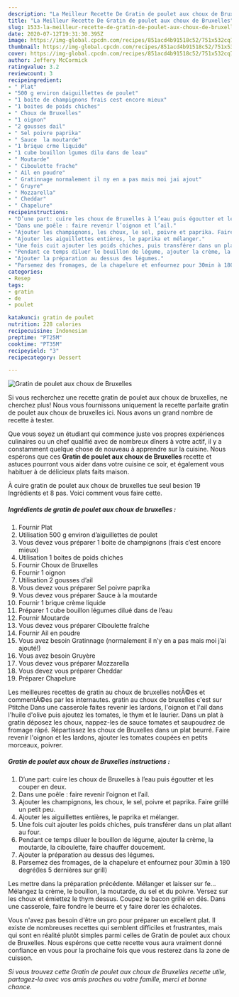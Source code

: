 ```yaml
---
description: "La Meilleur Recette De Gratin de poulet aux choux de Bruxelles"
title: "La Meilleur Recette De Gratin de poulet aux choux de Bruxelles"
slug: 1533-la-meilleur-recette-de-gratin-de-poulet-aux-choux-de-bruxelles
date: 2020-07-12T19:31:30.395Z
image: https://img-global.cpcdn.com/recipes/851acd4b91518c52/751x532cq70/gratin-de-poulet-aux-choux-de-bruxelles-photo-principale-de-la-recette.jpg
thumbnail: https://img-global.cpcdn.com/recipes/851acd4b91518c52/751x532cq70/gratin-de-poulet-aux-choux-de-bruxelles-photo-principale-de-la-recette.jpg
cover: https://img-global.cpcdn.com/recipes/851acd4b91518c52/751x532cq70/gratin-de-poulet-aux-choux-de-bruxelles-photo-principale-de-la-recette.jpg
author: Jeffery McCormick
ratingvalue: 3.2
reviewcount: 3
recipeingredient:
- " Plat"
- "500 g environ daiguillettes de poulet"
- "1 boite de champignons frais cest encore mieux"
- "1 boites de poids chiches"
- " Choux de Bruxelles"
- "1 oignon"
- "2 gousses dail"
- " Sel poivre paprika"
- " Sauce  la moutarde"
- "1 brique crme liquide"
- "1 cube bouillon lgumes dilu dans de leau"
- " Moutarde"
- " Ciboulette frache"
- " Ail en poudre"
- " Gratinnage normalement il ny en a pas mais moi jai ajout"
- " Gruyre"
- " Mozzarella"
- " Cheddar"
- " Chapelure"
recipeinstructions:
- "D’une part: cuire les choux de Bruxelles à l’eau puis égoutter et les couper en deux."
- "Dans une poêle : faire revenir l’oignon et l’ail."
- "Ajouter les champignons, les choux, le sel, poivre et paprika. Faire grillé un petit peu."
- "Ajouter les aiguillettes entières, le paprika et mélanger."
- "Une fois cuit ajouter les poids chiches, puis transférer dans un plat allant au four."
- "Pendant ce temps diluer le bouillon de légume, ajouter la crème, la moutarde, la ciboulette, faire chauffer doucement."
- "Ajouter la préparation au dessus des légumes."
- "Parsemez des fromages, de la chapelure et enfournez pour 30min à 180 degré(les 5 dernières sur grill)"
categories:
- Resep
tags:
- gratin
- de
- poulet

katakunci: gratin de poulet 
nutrition: 228 calories
recipecuisine: Indonesian
preptime: "PT25M"
cooktime: "PT35M"
recipeyield: "3"
recipecategory: Dessert

---
```



![Gratin de poulet aux choux de Bruxelles](https://img-global.cpcdn.com/recipes/851acd4b91518c52/751x532cq70/gratin-de-poulet-aux-choux-de-bruxelles-photo-principale-de-la-recette.jpg)

Si vous recherchez une recette gratin de poulet aux choux de bruxelles, ne cherchez plus! Nous vous fournissons uniquement la recette parfaite gratin de poulet aux choux de bruxelles ici. Nous avons un grand nombre de recette à tester.

Que vous soyez un étudiant qui commence juste vos propres expériences culinaires ou un chef qualifié avec de nombreux dîners à votre actif, il y a constamment quelque chose de nouveau à apprendre sur la cuisine. Nous espérons que ces <strong> Gratin de poulet aux choux de Bruxelles </strong> recette et astuces pourront vous aider dans votre cuisine ce soir, et également vous habituer à de délicieux plats faits maison.

<!--inarticleads1-->

À cuire gratin de poulet aux choux de bruxelles tue seul besion 19 Ingrédients et 8 pas. Voici comment vous faire cette.

##### Ingrédients de gratin de poulet aux choux de bruxelles :

1. Fournir  Plat
1. Utilisation 500 g environ d’aiguillettes de poulet
1. Vous devez vous préparer 1 boite de champignons (frais c’est encore mieux)
1. Utilisation 1 boites de poids chiches
1. Fournir  Choux de Bruxelles
1. Fournir 1 oignon
1. Utilisation 2 gousses d’ail
1. Vous devez vous préparer  Sel poivre paprika
1. Vous devez vous préparer  Sauce à la moutarde
1. Fournir 1 brique crème liquide
1. Préparer 1 cube bouillon légumes dilué dans de l’eau
1. Fournir  Moutarde
1. Vous devez vous préparer  Ciboulette fraîche
1. Fournir  Ail en poudre
1. Vous avez besoin  Gratinnage (normalement il n’y en a pas mais moi j’ai ajouté!)
1. Vous avez besoin  Gruyère
1. Vous devez vous préparer  Mozzarella
1. Vous devez vous préparer  Cheddar
1. Préparer  Chapelure


Les meilleures recettes de gratin au choux de bruxelles notÃ©es et commentÃ©es par les internautes. gratin au choux de bruxelles c&#39;est sur Ptitche Dans une casserole faites revenir les lardons, l&#39;oignon et l&#39;ail dans l&#39;huile d&#39;olive puis ajoutez les tomates, le thym et le laurier. Dans un plat à gratin déposez les choux, nappez-les de sauce tomates et saupoudrez de fromage râpé. Répartissez les choux de Bruxelles dans un plat beurré. Faire revenir l&#39;oignon et les lardons, ajouter les tomates coupées en petits morceaux, poivrer. 

<!--inarticleads2-->

##### Gratin de poulet aux choux de Bruxelles instructions :

1. D’une part: cuire les choux de Bruxelles à l’eau puis égoutter et les couper en deux.
1. Dans une poêle : faire revenir l’oignon et l’ail.
1. Ajouter les champignons, les choux, le sel, poivre et paprika. Faire grillé un petit peu.
1. Ajouter les aiguillettes entières, le paprika et mélanger.
1. Une fois cuit ajouter les poids chiches, puis transférer dans un plat allant au four.
1. Pendant ce temps diluer le bouillon de légume, ajouter la crème, la moutarde, la ciboulette, faire chauffer doucement.
1. Ajouter la préparation au dessus des légumes.
1. Parsemez des fromages, de la chapelure et enfournez pour 30min à 180 degré(les 5 dernières sur grill)


Les mettre dans la préparation précédente. Mélanger et laisser sur fe… Mélangez la crème, le bouillon, la moutarde, du sel et du poivre. Versez sur les choux et émiettez le thym dessus. Coupez le bacon grillé en dés. Dans une casserole, faire fondre le beurre et y faire dorer les échalotes. 

<!--inarticleads1-->

<p>
Vous n'avez pas besoin d'être un pro pour préparer un excellent plat. Il existe de nombreuses recettes qui semblent difficiles et frustrantes, mais qui sont en réalité plutôt simples parmi celles de Gratin de poulet aux choux de Bruxelles. Nous espérons que cette recette vous aura vraiment donné confiance en vous pour la prochaine fois que vous resterez dans la zone de cuisson.
</p>

<p>
<i>Si vous trouvez cette Gratin de poulet aux choux de Bruxelles recette utile, partagez-la avec vos amis proches ou votre famille, merci et bonne chance.</i>
</p>

